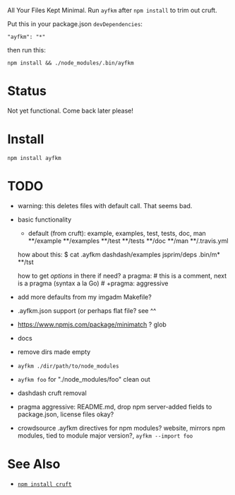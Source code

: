 All Your Files Kept Minimal.
Run `ayfkm` after `npm install` to trim out cruft.

Put this in your package.json `devDependencies`:

    "ayfkm": "*"

then run this:

    npm install && ./node_modules/.bin/ayfkm


# Status

Not yet functional. Come back later please!


# Install

    npm install ayfkm


# TODO

- warning: this deletes files with default call. That seems bad.
- basic functionality
    - default (from cruft): example, examples, test, tests, doc, man
        **/example
        **/examples
        **/test
        **/tests
        **/doc
        **/man
        **/.travis.yml

    how about this:
        $ cat .ayfkm
        dashdash/examples
        jsprim/deps
        .bin/m*
        **/tst

    how to get *options* in there if need? a pragma:
        # this is a comment, next is a pragma (syntax a la Go)
        # +pragma: aggressive

- add more defaults from my imgadm Makefile?
- .ayfkm.json support (or perhaps flat file? see ^^
- https://www.npmjs.com/package/minimatch ? glob
- docs
- remove dirs made empty
- `ayfkm ./dir/path/to/node_modules`
- `ayfkm foo` for "./node_modules/foo" clean out
- dashdash cruft removal
- pragma aggressive: README.md, drop npm server-added fields to package.json,
  license files okay?
- crowdsource .ayfkm directives for npm modules? website, mirrors npm modules,
  tied to module major version?, `ayfkm --import foo`


# See Also

- [`npm install cruft`](https://github.com/timoxley/cruft)

